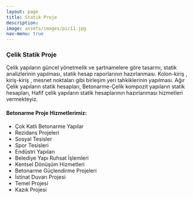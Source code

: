 ```yaml
---
layout: page
title: Statik Proje
description:
image: assets/images/pic11.jpg
nav-menu: true
---
```


### Çelik Statik Proje

Çelik yapıların güncel yönetmelik ve şartnamelere göre tasarmı,
statik analizlerinin yapılması, statik hesap raporlarının hazırlanması.
Kolon-kiriş , kiriş-kiriş , mesnet noktaları gibi birleşim yeri tahkiklerinin yapılması.
Ağır Çelik yapıların statik hesapları,
Betonarme-Çelik kompozit yapıların statik hesapları,
Hafif çelik yapıların statik hesaplarının hazırlanması hizmetleri vermekteyiz.


#### Betonarme Proje Hizmetlerimiz:

+ Çok Katlı Betonarme Yapılar
+ Rezidans Projeleri
+ Sosyal Tesisler
+ Spor Tesisleri
+ Endüstri Yapıları
+ Belediye Yapı Ruhsat İşlemleri
+ Kentsel Dönüşüm Hizmetleri
+ Betonarme Güçlendirme Projeleri
+ İstinat Duvarı Projesi
+ Temel Projesi
+ Kazık Projesi